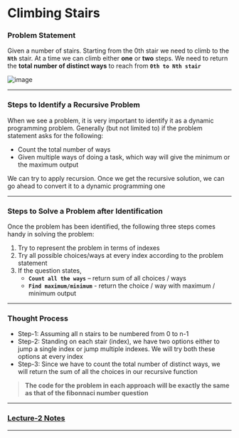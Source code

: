 # Climbing Stairs

### Problem Statement 

Given a number of stairs. Starting from the 0th stair we need to climb to the **`Nth`** stair. At a time we can climb either **one** or **two** steps. We need to return the **total number of distinct ways** to reach from **`0th to Nth stair`**

![image](https://user-images.githubusercontent.com/67231450/149128016-6dbfbd65-aae1-45d2-87a1-91642d52f9dd.png)

---

### Steps to Identify a Recursive Problem

When we see a problem, it is very important to identify it as a dynamic programming problem. Generally (but not limited to) if the problem statement asks for the following:

- Count the total number of ways
- Given multiple ways of doing a task, which way will give the minimum or the maximum output

We can try to apply recursion. Once we get the recursive solution, we can go ahead to convert it to a dynamic programming one

---

### Steps to Solve a Problem after Identification

Once the problem has been identified, the following three steps comes handy in solving the problem:

1. Try to represent the problem in terms of indexes
2. Try all possible choices/ways at every index according to the problem statement
3. If the question states,
    - **`Count all the ways`** – return sum of all choices / ways
    - **`Find maximum/minimum`** - return the choice / way with maximum / minimum output

--- 

### Thought Process

- Step-1: Assuming all n stairs to be numbered from 0 to n-1
- Step-2: Standing on each stair (index), we have two options either to jump a single index or jump multiple indexes. We will try both these options at every index
- Step-3: Since we have to count the total number of distinct ways, we will return the sum of all the choices in our recursive function

> **The code for the problem in each approach will be exactly the same as that of the fibonnaci number question**

---

### [Lecture-2 Notes](https://takeuforward.org/data-structure/dynamic-programming-climbing-stairs/)

---
